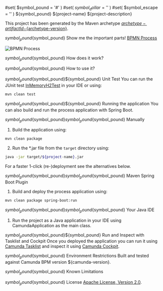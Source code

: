 #set( $symbol_pound = '#' )
#set( $symbol_dollar = '$' )
#set( $symbol_escape = '\' )
${symbol_pound} ${project-name}
${project-description}

This project has been generated by the Maven archetype
[${archetype-artifactId}-${archetype-version}](http://docs.camunda.org/latest/guides/user-guide/#process-applications-maven-project-templates-archetypes).

${symbol_pound}${symbol_pound} Show me the important parts!
[BPMN Process](src/main/resources/process.bpmn)

![BPMN Process](src/main/resources/process.png)

${symbol_pound}${symbol_pound} How does it work?

${symbol_pound}${symbol_pound} How to use it?

${symbol_pound}${symbol_pound}${symbol_pound} Unit Test
You can run the JUnit test [InMemoryH2Test](src/main/resources/archetype-resources/src/test/java/ProcessTest.java) in your IDE or using:
```bash
mvn clean test
```

${symbol_pound}${symbol_pound}${symbol_pound} Running the application
You can also build and run the process application with Spring Boot.

${symbol_pound}${symbol_pound}${symbol_pound}${symbol_pound} Manually
1. Build the application using:
```bash
mvn clean package
```
2. Run the *.jar file from the `target` directory using:
```bash
java -jar target/${project-name}.jar
```

For a faster 1-click (re-)deployment see the alternatives below.

${symbol_pound}${symbol_pound}${symbol_pound}${symbol_pound} Maven Spring Boot Plugin
1. Build and deploy the process application using:
```bash
mvn clean package spring-boot:run
```

${symbol_pound}${symbol_pound}${symbol_pound}${symbol_pound} Your Java IDE
1. Run the project as a Java application in your IDE using CamundaApplication as the main class.

${symbol_pound}${symbol_pound}${symbol_pound} Run and Inspect with Tasklist and Cockpit
Once you deployed the application you can run it using
[Camunda Tasklist](http://docs.camunda.org/latest/guides/user-guide/#tasklist)
and inspect it using
[Camunda Cockpit](http://docs.camunda.org/latest/guides/user-guide/#cockpit).

${symbol_pound}${symbol_pound} Environment Restrictions
Built and tested against Camunda BPM version ${camunda-version}.

${symbol_pound}${symbol_pound} Known Limitations

${symbol_pound}${symbol_pound} License
[Apache License, Version 2.0](http://www.apache.org/licenses/LICENSE-2.0).

<!-- HTML snippet for index page
  <tr>
    <td><img src="snippets/${artifactId}/src/main/resources/process.png" width="100"></td>
    <td><a href="snippets/${artifactId}">${project-name}</a></td>
    <td>${project-description}</td>
  </tr>
-->
<!-- Tweet
New @Camunda example: ${project-name} - ${project-description} https://github.com/camunda-consulting/code/tree/master/snippets/${artifactId}
-->